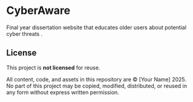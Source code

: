 # CyberAware
Final year dissertation website that educates older users about potential cyber threats .

## License

This project is **not licensed** for reuse.

All content, code, and assets in this repository are © [Your Name] 2025.  
No part of this project may be copied, modified, distributed, or reused in any form without express written permission.
